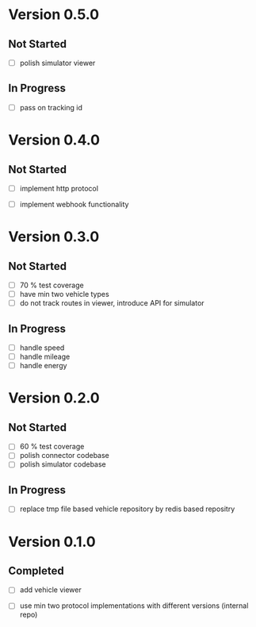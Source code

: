 # Version 0.5.0

## Not Started
- [ ] polish simulator viewer

## In Progress
- [ ] pass on tracking id

# Version 0.4.0

## Not Started
- [ ] implement http protocol
- [ ] implement webhook functionality


# Version 0.3.0

## Not Started
- [ ] 70 % test coverage
- [ ] have min two vehicle types
- [ ] do not track routes in viewer, introduce API for simulator

## In Progress
- [ ] handle speed
- [ ] handle mileage
- [ ] handle energy

# Version 0.2.0
## Not Started
- [ ] 60 % test coverage
- [ ] polish connector codebase
- [ ] polish simulator codebase

## In Progress
- [ ] replace tmp file based vehicle repository by redis based repositry

# Version 0.1.0

## Completed
- [ ] add vehicle viewer
- [ ] use min two protocol implementations with different versions (internal repo)


